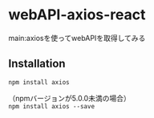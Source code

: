 # webAPI-axios-react
main:axiosを使ってwebAPIを取得してみる  
## Installation  
`npm install axios`  

 （npmバージョンが5.0.0未満の場合）  
`npm install axios --save`
